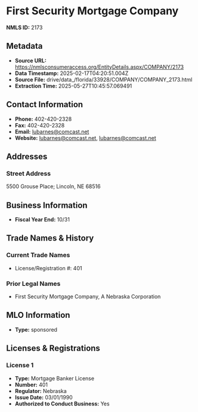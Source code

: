 # First Security Mortgage Company

**NMLS ID:** 2173

## Metadata
- **Source URL:** https://nmlsconsumeraccess.org/EntityDetails.aspx/COMPANY/2173
- **Data Timestamp:** 2025-02-17T04:20:51.004Z
- **Source File:** drive/data_/florida/33928/COMPANY/COMPANY_2173.html
- **Extraction Time:** 2025-05-27T10:45:57.069491

## Contact Information
- **Phone:** 402-420-2328
- **Fax:** 402-420-2328
- **Email:** lubarnes@comcast.net
- **Website:** lubarnes@comcast.net, lubarnes@comcast.net

## Addresses
### Street Address
5500 Grouse Place; Lincoln, NE 68516

## Business Information
- **Fiscal Year End:** 10/31

## Trade Names & History
### Current Trade Names
- License/Registration #: 401

### Prior Legal Names
- First Security Mortgage Company, A Nebraska Corporation

## MLO Information
- **Type:** sponsored

## Licenses & Registrations

### License 1
- **Type:** Mortgage Banker License
- **Number:** 401
- **Regulator:** Nebraska
- **Issue Date:** 03/01/1990
- **Authorized to Conduct Business:** Yes

